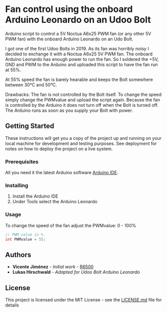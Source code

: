 # Fan control using the onboard Arduino Leonardo on an Udoo Bolt

Arduino script to control a 5V Noctua A6x25 PWM fan (or any other 5V PWM fan) with the onboard Arduino Leonardo on an Udo Bolt.

I got one of the first Udoo Bolts in 2019. As its fan was
horribly noisy I decided to exchange it with a Noctua
A6x25 5V PWM fan. The onboard Arduino Leonardo has enough
power to run the fan. So I soldered the +5V, GND and PWM
to the Arduino and uploaded this script to have the fan
run at 55%.

At 55% speed the fan is barely hearable and keeps the Bolt
somewhere between 30°C and 50°C.

Drawbacks: The fan is not controlled by the Bolt itself.
To change the speed simply change the PWMvalue and
upload the script again. Because the fan is controlled by
the Arduino it does not turn off when the Bolt is turned
off. The Arduino runs as soon as you supply your Bolt with
power.

## Getting Started

These instructions will get you a copy of the project up and running on your local machine for development and testing purposes. See deployment for notes on how to deploy the project on a live system.

### Prerequisites

All you need it the latest Arduino software [Arduino IDE](https://www.arduino.cc/en/Main/Software).

### Installing

1. Install the Arduino IDE
1. Under Tools select the Arduino Leonardo


### Usage

To change the speed of the fan adjust the PWMvalue: 0 - 100%
```C
// PWM value in %
int PWMvalue = 55;
```

## Authors

* **Vicente Jiménez** - *Initial work* - [R6500](https://github.com/R6500/Leonardo/blob/master/FastPWM.ino)
* **Lukas Hirschwald** - *Adapted for Udoo Bolt Arduino Leonardo*

## License

This project is licensed under the MIT License - see the [LICENSE.md](LICENSE.md) file for details
